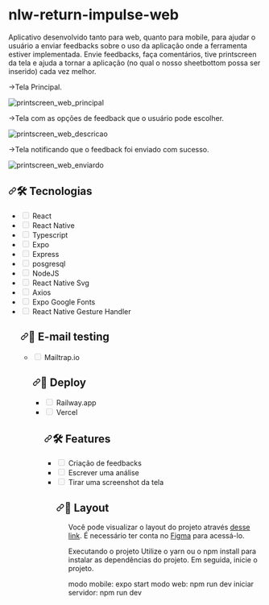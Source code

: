 # nlw-return-impulse-web

Aplicativo desenvolvido tanto para web, quanto para mobile, para ajudar o usuário a enviar feedbacks sobre o uso da aplicação onde a ferramenta estiver implementada. Envie feedbacks, faça comentários, tive printscreen da tela e ajuda a tornar a aplicação (no qual o nosso sheetbottom possa ser inserido) cada vez melhor.

->Tela Principal.

![printscreen_web_principal](https://user-images.githubusercontent.com/24457337/168181306-91c63ec6-9385-476d-ab52-7e901dd060f0.png)

->Tela com as opções de feedback que o usuário pode escolher.

![printscreen_web_descricao](https://user-images.githubusercontent.com/24457337/168181316-36f9a3ff-ea9c-43b7-91a5-3093911afd36.png)

->Tela notificando que o feedback foi enviado com sucesso.

![printscreen_web_enviardo](https://user-images.githubusercontent.com/24457337/168181323-3fa4cd4a-6896-4cd5-85c1-fa8f21a97f86.png)

<h2 dir="auto"><a id="user-content-hammer_and_wrench-features" class="anchor" aria-hidden="true" href="#hammer_and_wrench-features"><svg class="octicon octicon-link" viewBox="0 0 16 16" version="1.1" width="16" height="16" aria-hidden="true"><path fill-rule="evenodd" d="M7.775 3.275a.75.75 0 001.06 1.06l1.25-1.25a2 2 0 112.83 2.83l-2.5 2.5a2 2 0 01-2.83 0 .75.75 0 00-1.06 1.06 3.5 3.5 0 004.95 0l2.5-2.5a3.5 3.5 0 00-4.95-4.95l-1.25 1.25zm-4.69 9.64a2 2 0 010-2.83l2.5-2.5a2 2 0 012.83 0 .75.75 0 001.06-1.06 3.5 3.5 0 00-4.95 0l-2.5 2.5a3.5 3.5 0 004.95 4.95l1.25-1.25a.75.75 0 00-1.06-1.06l-1.25 1.25a2 2 0 01-2.83 0z"></path></svg></a><g-emoji clas="g-emoji" alias="hammer_and_wrench" fallback-src="https://github.githubassets.com/images/icons/emoji/unicode/1f6e0.png">🛠️</g-emoji> Tecnologias</h2>
<ul class="contains-task-list">
 
 <li class="task-list-item"><input type="checkbox" id="" disabled="" class="task-list-item-checkbox"> React</li>
 <li class="task-list-item"><input type="checkbox" id="" disabled="" class="task-list-item-checkbox"> React Native</li>
 <li class="task-list-item"><input type="checkbox" id="" disabled="" class="task-list-item-checkbox"> Typescript</li>
 <li class="task-list-item"><input type="checkbox" id="" disabled="" class="task-list-item-checkbox"> Expo</li>
 <li class="task-list-item"><input type="checkbox" id="" disabled="" class="task-list-item-checkbox"> Express</li>
 <li class="task-list-item"><input type="checkbox" id="" disabled="" class="task-list-item-checkbox"> posgresql</li>
 <li class="task-list-item"><input type="checkbox" id="" disabled="" class="task-list-item-checkbox"> NodeJS</li>
 <li class="task-list-item"><input type="checkbox" id="" disabled="" class="task-list-item-checkbox"> React Native Svg</li>
 <li class="task-list-item"><input type="checkbox" id="" disabled="" class="task-list-item-checkbox"> Axios</li>
 <li class="task-list-item"><input type="checkbox" id="" disabled="" class="task-list-item-checkbox"> Expo Google Fonts</li>
 <li class="task-list-item"><input type="checkbox" id="" disabled="" class="task-list-item-checkbox"> React Native Gesture Handler </li>
 
 <h2 dir="auto"><a id="user-content-hammer_and_wrench-features" class="anchor" aria-hidden="true" href="#hammer_and_wrench-features"><svg class="octicon octicon-link" viewBox="0 0 16 16" version="1.1" width="16" height="16" aria-hidden="true"><path fill-rule="evenodd" d="M7.775 3.275a.75.75 0 001.06 1.06l1.25-1.25a2 2 0 112.83 2.83l-2.5 2.5a2 2 0 01-2.83 0 .75.75 0 00-1.06 1.06 3.5 3.5 0 004.95 0l2.5-2.5a3.5 3.5 0 00-4.95-4.95l-1.25 1.25zm-4.69 9.64a2 2 0 010-2.83l2.5-2.5a2 2 0 012.83 0 .75.75 0 001.06-1.06 3.5 3.5 0 00-4.95 0l-2.5 2.5a3.5 3.5 0 004.95 4.95l1.25-1.25a.75.75 0 00-1.06-1.06l-1.25 1.25a2 2 0 01-2.83 0z"></path></svg></a><g-emoji clas="g-emoji" alias="hammer_and_wrench" fallback-src="https://github.githubassets.com/images/icons/emoji/unicode/1f6e0.png">📧</g-emoji> E-mail testing</h2>
<ul class="contains-task-list">
  
 <li class="task-list-item"><input type="checkbox" id="" disabled="" class="task-list-item-checkbox"> Mailtrap.io</li>
 
  <h2 dir="auto"><a id="user-content-hammer_and_wrench-features" class="anchor" aria-hidden="true" href="#hammer_and_wrench-features"><svg class="octicon octicon-link" viewBox="0 0 16 16" version="1.1" width="16" height="16" aria-hidden="true"><path fill-rule="evenodd" d="M7.775 3.275a.75.75 0 001.06 1.06l1.25-1.25a2 2 0 112.83 2.83l-2.5 2.5a2 2 0 01-2.83 0 .75.75 0 00-1.06 1.06 3.5 3.5 0 004.95 0l2.5-2.5a3.5 3.5 0 00-4.95-4.95l-1.25 1.25zm-4.69 9.64a2 2 0 010-2.83l2.5-2.5a2 2 0 012.83 0 .75.75 0 001.06-1.06 3.5 3.5 0 00-4.95 0l-2.5 2.5a3.5 3.5 0 004.95 4.95l1.25-1.25a.75.75 0 00-1.06-1.06l-1.25 1.25a2 2 0 01-2.83 0z"></path></svg></a><g-emoji clas="g-emoji" alias="hammer_and_wrench" fallback-src="https://github.githubassets.com/images/icons/emoji/unicode/1f6e0.png">🚀</g-emoji> Deploy</h2>
<ul class="contains-task-list">
 
 <li class="task-list-item"><input type="checkbox" id="" disabled="" class="task-list-item-checkbox"> Railway.app</li>
 <li class="task-list-item"><input type="checkbox" id="" disabled="" class="task-list-item-checkbox"> Vercel</li>
 
<h2 dir="auto"><a id="user-content-hammer_and_wrench-features" class="anchor" aria-hidden="true" href="#hammer_and_wrench-features"><svg class="octicon octicon-link" viewBox="0 0 16 16" version="1.1" width="16" height="16" aria-hidden="true"><path fill-rule="evenodd" d="M7.775 3.275a.75.75 0 001.06 1.06l1.25-1.25a2 2 0 112.83 2.83l-2.5 2.5a2 2 0 01-2.83 0 .75.75 0 00-1.06 1.06 3.5 3.5 0 004.95 0l2.5-2.5a3.5 3.5 0 00-4.95-4.95l-1.25 1.25zm-4.69 9.64a2 2 0 010-2.83l2.5-2.5a2 2 0 012.83 0 .75.75 0 001.06-1.06 3.5 3.5 0 00-4.95 0l-2.5 2.5a3.5 3.5 0 004.95 4.95l1.25-1.25a.75.75 0 00-1.06-1.06l-1.25 1.25a2 2 0 01-2.83 0z"></path></svg></a><g-emoji clas="g-emoji" alias="hammer_and_wrench" fallback-src="https://github.githubassets.com/images/icons/emoji/unicode/1f6e0.png">🛠️</g-emoji> Features</h2>
<ul class="contains-task-list">
 
 <li class="task-list-item"><input type="checkbox" id="" disabled="" class="task-list-item-checkbox"> Criação de feedbacks</li>
 <li class="task-list-item"><input type="checkbox" id="" disabled="" class="task-list-item-checkbox"> Escrever uma análise</li>
 <li class="task-list-item"><input type="checkbox" id="" disabled="" class="task-list-item-checkbox"> Tirar uma screenshot da tela</li>
   
<h2 dir="auto"><a id="user-content-hammer_and_wrench-features" class="anchor" aria-hidden="true" href="#hammer_and_wrench-features"><svg class="octicon octicon-link" viewBox="0 0 16 16" version="1.1" width="16" height="16" aria-hidden="true"><path fill-rule="evenodd" d="M7.775 3.275a.75.75 0 001.06 1.06l1.25-1.25a2 2 0 112.83 2.83l-2.5 2.5a2 2 0 01-2.83 0 .75.75 0 00-1.06 1.06 3.5 3.5 0 004.95 0l2.5-2.5a3.5 3.5 0 00-4.95-4.95l-1.25 1.25zm-4.69 9.64a2 2 0 010-2.83l2.5-2.5a2 2 0 012.83 0 .75.75 0 001.06-1.06 3.5 3.5 0 00-4.95 0l-2.5 2.5a3.5 3.5 0 004.95 4.95l1.25-1.25a.75.75 0 00-1.06-1.06l-1.25 1.25a2 2 0 01-2.83 0z"></path></svg></a><g-emoji clas="g-emoji" alias="hammer_and_wrench" fallback-src="https://github.githubassets.com/images/icons/emoji/unicode/1f6e0.png">🔖</g-emoji> Layout</h2>
<ul class="contains-task-list">
 
Você pode visualizar o layout do projeto através <a href=“https://www.figma.com/file/RByVbM9j8QGfZHoL1i2cr2/Feedback-Widget-(Community)“>desse link</a>. É necessário ter conta no <a href=“https://www.figma.com/“>Figma</a> para acessá-lo.

Executando o projeto
Utilize o yarn ou o npm install para instalar as dependências do projeto. Em seguida, inicie o projeto.

modo mobile: expo start
modo web: npm run dev
iniciar servidor: npm run dev
